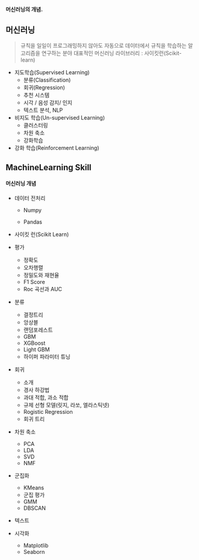 #### 머신러닝의 개념. 

## 머신러닝

> 규칙을 일일이 프로그래밍하지 않아도 자동으로 데이터에서 규칙을 학습하는 알고리즘을 연구하는 분야
> 대표적인 머신러닝 라이브러리 : 사이킷런(Scikit-learn)

- 지도학습(Supervised Learning)  
  - 분류(Classification)
  - 회귀(Regression)
  - 추천 시스템
  - 시각 / 음성 감지/ 인지
  - 텍스트 분석, NLP
- 비지도 학습(Un-supervised Learning)  
  - 클러스터링
  - 차원 축소
  - 강화학습
- 강화 학습(Reinforcement Learning)  



## MachineLearning Skill

#### 머신러닝 개념

- 데이터 전처리

  - Numpy

  - Pandas

- 사이킷 런(Scikit Learn)

- 평가
  - 정확도
  - 오차행렬
  - 정밀도와 재현율
  - F1 Score
  - Roc 곡선과 AUC

- 분류
  - 결정트리
  - 앙상블
  - 랜덤포레스트
  - GBM
  - XGBoost
  - Light GBM
  - 하이퍼 파라미터 튜닝
- 회귀
  - 소개
  - 경사 하강법
  - 과대 적합, 과소 적합
  - 규제 선형 모델(릿지, 라쏘, 엘라스틱넷)
  - Rogistic Regression
  - 회귀 트리
- 차원 축소
  - PCA
  - LDA
  - SVD
  - NMF
- 군집화
  - KMeans
  - 군집 평가
  - GMM
  - DBSCAN
- 텍스트
- 시각화
  - Matplotlib
  - Seaborn

